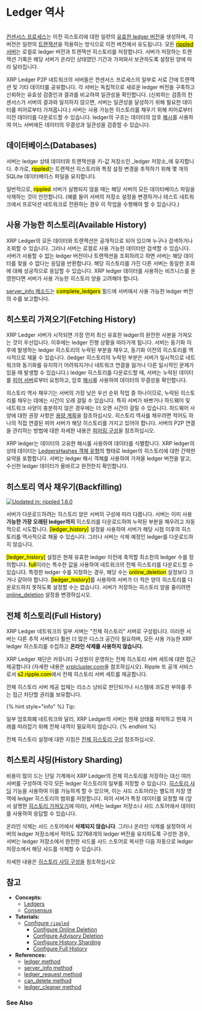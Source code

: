 # Ledger 역사

\
[컨센서스 프로세스](../../consensus-protocol/consensus-structure.md)는 이전 히스토리에 대한 일련의 [유효한 ledger 버전](../../undefined-1/ledgers.md)을 생성하며, 각 버전은 일련의 [트랜잭션](../../transactions/)을 적용하는 방식으로 이전 버전에서 유도됩니다. 모든 [<mark style="background-color:yellow;">rippled</mark> 서버](../)는 로컬로 ledger 버전과 트랜잭션 히스토리를 저장합니다. 서버가 저장하는 트랜잭션 기록은 해당 서버가 온라인 상태였던 기간과 가져와서 보관하도록 설정된 양에 따라 달라집니다.

XRP Ledger P2P 네트워크의 서버들은 컨센서스 프로세스의 일부로 서로 간에 트랜잭션 및 기타 데이터를 공유합니다. 각 서버는 독립적으로 새로운 ledger 버전을 구축하고 신뢰하는 유효성 검증인과 결과를 비교하여 일관성을 확인합니다. (신뢰하는 검증의 컨센서스가 서버의 결과와 일치하지 않으면, 서버는 일관성을 달성하기 위해 필요한 데이터를 피어로부터 가져옵니다.) 서버는 사용 가능한 히스토리를 채우기 위해 피어로부터 이전 데이터를 다운로드할 수 있습니다. ledger의 구조는 데이터의 암호 [해시](../../../references/xrp-ledger/basic-data-types/)를 사용하여 어느 서버에든 데이터의 무결성과 일관성을 검증할 수 있습니다.

## 데이터베이스(Databases)

서버는 ledger 상태 데이터와 트랜잭션을 키-값 저장소인 _ledger 저장소_에 유지합니다. 추가로, <mark style="background-color:yellow;">rippled</mark>는 트랜잭션 히스토리와 특정 설정 변경을 추적하기 위해 몇 개의 SQLite 데이터베이스 파일을 유지합니다.

일반적으로, <mark style="background-color:yellow;">rippled</mark> 서버가 실행되지 않을 때는 해당 서버의 모든 데이터베이스 파일을 삭제하는 것이 안전합니다. (예를 들어 서버의 저장소 설정을 변경하거나 테스트 네트워크에서 프로덕션 네트워크로 전환하는 경우 이 작업을 수행해야 할 수 있습니다.)

## 사용 가능한 히스토리(Available History)

&#x20;XRP Ledger의 모든 데이터와 트랜잭션은 공개적으로 되어 있으며 누구나 검색하거나 조회할 수 있습니다. 그러나 서버는 로컬로 사용 가능한 데이터만 검색할 수 있습니다. 서버가 사용할 수 없는 ledger 버전이나 트랜잭션을 조회하려고 하면 서버는 해당 데이터를 찾을 수 없다는 응답을 반환합니다. 해당 히스토리를 가진 다른 서버는 동일한 조회에 대해 성공적으로 응답할 수 있습니다. XRP ledger 데이터를 사용하는 비즈니스를 운영한다면 서버가 사용 가능한 히스토리 양을 고려해야 합니다.

[server\_info 메소드](../../../references/http-websocket-apis/api-1/undefined-5/server\_info.md)는 <mark style="background-color:yellow;">complete\_ledgers</mark> 필드에 서버에서 사용 가능한 ledger 버전의 수를 보고합니다.

## 히스토리 가져오기(Fetching History)

XRP Ledger 서버가 시작되면 가장 먼저 최신 유효한 ledger의 완전한 사본을 가져오는 것이 우선입니다. 이후에는 ledger 진행 상황을 따라가게 됩니다. 서버는 동기화 이후에 발생하는 ledger 히스토리의 누락된 부분을 채우고, 동기화 이전의 히스토리를 역사적으로 채울 수 있습니다. (ledger 히스토리의 누락된 부분은 서버가 일시적으로 네트워크와 동기화를 유지하기 어려워지거나 네트워크 연결을 잃거나 다른 일시적인 문제가 있을 때 발생할 수 있습니다.) ledger 히스토리를 다운로드할 때, 서버는 누락된 데이터를 [피어 서버](../peer-protocol.md)로부터 요청하고, 암호 [해시](../../../references/xrp-ledger/basic-data-types/)를 사용하여 데이터의 무결성을 확인합니다.

히스토리 역사 채우기는 서버의 가장 낮은 우선 순위 작업 중 하나이므로, 누락된 히스토리를 채우는 데에는 시간이 오래 걸릴 수 있습니다. 특히 서버가 바쁘거나 하드웨어 및 네트워크 사양이 충분하지 않은 경우에는 더 오랜 시간이 걸릴 수 있습니다. 하드웨어 사양에 대한 권장 사항은 [용량 계획](../../../tutorials/rippled/rippled/undefined-4.md)을 참조하십시오. 히스토리 역사를 채우려면 적어도 하나의 직접 연결된 피어 서버가 해당 히스토리를 가지고 있어야 합니다. 서버의 P2P 연결을 관리하는 방법에 대한 자세한 내용은 [피어링 구성](../../../tutorials/rippled/undefined/)을 참조하십시오.

XRP ledger는 데이터의 고유한 해시를 사용하여 데이터를 식별합니다. XRP ledger의 상태 데이터는 [LedgersHashes 객체 유형](../../../references/xrp-ledger/ledger-ledger-data-formats/ledger/ledgerhashes.md)의 형태로 ledger의 히스토리에 대한 간략한 요약을 포함합니다. 서버는 ledger 해시 객체를 사용하여 가져올 ledger 버전을 알고, 수신한 ledger 데이터가 올바르고 완전한지 확인합니다.

## 히스토리 역사 채우기(Backfilling)

[![Updated in: rippled 1.6.0](https://img.shields.io/badge/Updated%20in-rippled%201.6.0-blue.svg)](https://github.com/ripple/rippled/releases/tag/1.6.0)

서버가 다운로드하려는 히스토리 양은 서버의 구성에 따라 다릅니다. 서버는 이미 사용 **가능한 가장 오래된 ledger까지** 히스토리를 다운로드하여 누락된 부분을 채우려고 자동적으로 시도합니다. <mark style="background-color:yellow;">\[ledger\_history]</mark> 설정을 사용하여 서버가 해당 시점 이후의 히스토리를 역사적으로 채울 수 있습니다. 그러나 서버는 삭제 예정인 ledger를 다운로드하지 않습니다.

<mark style="background-color:yellow;">\[ledger\_history]</mark> 설정은 현재 유효한 ledger 이전에 축적할 최소한의 ledger 수를 정의합니다. <mark style="background-color:yellow;">full</mark>이라는 특수한 값을 사용하여 네트워크의 전체 히스토리를 다운로드할 수 있습니다. 특정한 ledger 수를 지정하는 경우, 해당 수는 <mark style="background-color:yellow;">online\_deletion</mark> 설정보다 크거나 같아야 합니다. <mark style="background-color:yellow;">\[ledger\_history]</mark>를 사용하여 서버가 더 적은 양의 히스토리를 다운로드하지 못하도록 설정할 수는 없습니다. 서버가 저장하는 히스토리 양을 줄이려면 [online\_deletion](../../../infrastructure/configure-rippled/data-retention/online-deletion.md) 설정을 변경하십시오.

## 전체 히스토리(Full History)

XRP Ledger 네트워크의 일부 서버는 "전체 히스토리" 서버로 구성됩니다. 이러한 서버는 다른 추적 서버보다 훨씬 더 많은 디스크 공간이 필요하며, 모든 사용 가능한 XRP ledger 히스토리를 수집하고 **온라인 삭제를 사용하지 않습니다.**

XRP Ledger 재단은 커뮤니티 구성원이 운영하는 전체 히스토리 서버 세트에 대한 접근 제공합니다 (자세한 내용은 [xrplcluster.com](https://xrplcluster.com/)을 참조하십시오). Ripple 또 공개 서비스로서 <mark style="background-color:yellow;">s2.ripple.com</mark>에서 전체 히스토리 서버 세트를 제공합니다.&#x20;

전체 히스토리 서버 제공 업체는 리소스 낭비로 판단되거나 시스템에 과도한 부하를 주는 접근 차단할 권리를 보유합니다.

{% hint style="info" %}
Tip:

일부 암호화폐 네트워크와 달리, XRP Ledger의 서버는 현재 상태를 파악하고 현재 거래를 따라잡기 위해 전체 내역이 필요하지 않습니다.
{% endhint %}

전체 히스토리 설정에 대한 지침은 [전체 히스토리 구성](../../../tutorials/rippled/rippled-1/undefined-5.md) 참조하십시오.

## 히스토리 샤딩(History Sharding)

비용이 많이 드는 단일 기계에서 XRP Ledger의 전체 히스토리를 저장하는 대신 여러 서버를 구성하여 각각 모든 ledger 히스토리의 일부를 저장할 수 있습니다. [히스토리 샤딩](../../../infrastructure/configure-rippled/data-retention/history-sharding.md) 기능을 사용하여 이를 가능하게 할 수 있으며, 이는 샤드 스토어라는 별도의 저장 영역에 ledger 히스토리의 범위를 저장합니다. 피어 서버가 특정 데이터를 요청할 때 (앞서 설명한 [히스토리 가져오기](./#undefined-2)에 따라), 서버는 ledger 저장소나 샤드 스토어에서 데이터를 사용하여 응답할 수 있습니다.

온라인 삭제는 샤드 스토어에서 **삭제되지 않습니다**. 그러나 온라인 삭제를 설정하여 서버의 ledger 저장소에서 적어도 32768개의 ledger 버전을 유지하도록 구성한 경우, 서버는 ledger 저장소에서 완전한 샤드를 샤드 스토어로 복사한 다음 자동으로 ledger 저장소에서 해당 샤드를 삭제할 수 있습니다.

자세한 내용은 [히스토리 샤딩 구성을](../../../tutorials/rippled/rippled-1/undefined-4.md) 참조하십시오

## 참고

* **Concepts:**
  * [Ledgers](https://xrpl.org/ledgers.html)
  * [Consensus](https://xrpl.org/consensus.html)
* **Tutorials:**
  * [Configure `rippled`](https://xrpl.org/configure-rippled.html)
    * [Configure Online Deletion](https://xrpl.org/configure-online-deletion.html)
    * [Configure Advisory Deletion](https://xrpl.org/configure-advisory-deletion.html)
    * [Configure History Sharding](https://xrpl.org/configure-history-sharding.html)
    * [Configure Full History](https://xrpl.org/configure-full-history.html)
* **References:**
  * [ledger method](https://xrpl.org/ledger.html)
  * [server\_info method](https://xrpl.org/server\_info.html)
  * [ledger\_request method](https://xrpl.org/ledger\_request.html)
  * [can\_delete method](https://xrpl.org/can\_delete.html)
  * [ledger\_cleaner method](https://xrpl.org/ledger\_cleaner.html)

### See Also <a href="#see-also" id="see-also"></a>

&#x20;
